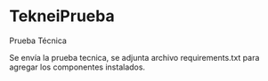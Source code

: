 # TekneiPrueba
Prueba Técnica

Se envía la prueba tecnica, se adjunta archivo requirements.txt para agregar los componentes instalados.